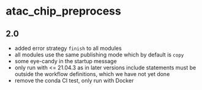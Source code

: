 # atac_chip_preprocess

## 2.0
- added error strategy `finish` to all modules
- all modules use the same publishing mode which by default is `copy`
- some eye-candy in the startup message
- only run with <= 21.04.3 as in later versions include statements must be outside the workflow definitions, which we have not yet done
- remove the conda CI test, only run with Docker
